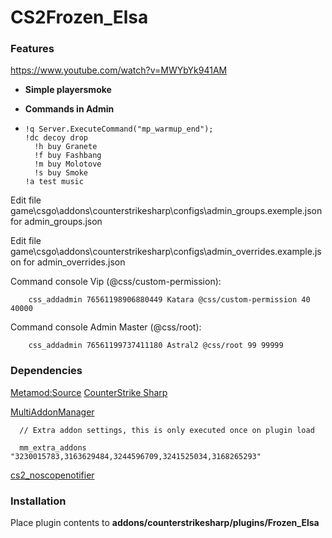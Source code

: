 # CS2Frozen_Elsa
### Features
https://www.youtube.com/watch?v=MWYbYk941AM
- **Simple playersmoke**

- **Commands in Admin**
- 
      !q Server.ExecuteCommand("mp_warmup_end");
      !dc decoy drop
        !h buy Granete
        !f buy Fashbang
        !m buy Molotove
        !s buy Smoke
      !a test music

  
Edit file game\csgo\addons\counterstrikesharp\configs\admin_groups.exemple.json for admin_groups.json


Edit file game\csgo\addons\counterstrikesharp\configs\admin_overrides.example.json for admin_overrides.json


Command console Vip (@css/custom-permission):
  
        css_addadmin 76561198906880449 Katara @css/custom-permission 40 40000

Command console Admin Master (@css/root):

        css_addadmin 76561199737411180 Astral2 @css/root 99 99999



 


### Dependencies
[Metamod:Source](https://www.sourcemm.net/downloads.php/?branch=master "Metamod:Source")
[CounterStrike Sharp](https://github.com/roflmuffin/CounterStrikeSharp "CounterStrike Sharp")

[MultiAddonManager](https://github.com/Source2ZE/MultiAddonManager "MultiAddonManager") 
      
      // Extra addon settings, this is only executed once on plugin load
      
      mm_extra_addons 				"3230015783,3163629484,3244596709,3241525034,3168265293"

[cs2_noscopenotifier](https://github.com/astral3693/cs2_noscopenotifier "cs2_noscopenotifier")


### Installation
Place plugin contents to **addons/counterstrikesharp/plugins/Frozen_Elsa**

